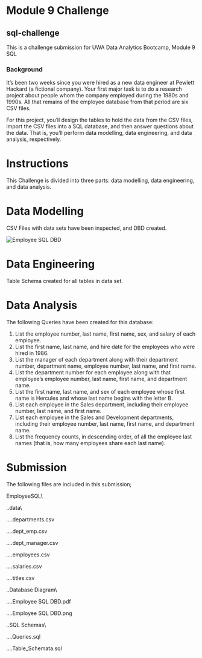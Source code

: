# Module 9 Challenge
## sql-challenge

This is a challenge submission for UWA Data Analytics Bootcamp, Module 9 SQL

### Background
It’s been two weeks since you were hired as a new data engineer at Pewlett Hackard (a fictional company). Your first major task is to do a research project about people whom the company employed during the 1980s and 1990s. All that remains of the employee database from that period are six CSV files.

For this project, you’ll design the tables to hold the data from the CSV files, import the CSV files into a SQL database, and then answer questions about the data. That is, you’ll perform data modelling, data engineering, and data analysis, respectively.

# Instructions
This Challenge is divided into three parts: data modelling, data engineering, and data analysis.

# Data Modelling
CSV Files with data sets have been inspected, and DBD created.

![Employee SQL DBD](https://user-images.githubusercontent.com/113280744/204730035-db9b5c7a-61d8-42d6-ba92-8a3adaa5b3ff.png)

# Data Engineering
Table Schema created for all tables in data set.

# Data Analysis

The following Queries have been created for this database:

1. List the employee number, last name, first name, sex, and salary of each employee.
2. List the first name, last name, and hire date for the employees who were hired in 1986.
3. List the manager of each department along with their department number, department name, employee number, last name, and first name.
4. List the department number for each employee along with that employee’s employee number, last name, first name, and department name.
5. List the first name, last name, and sex of each employee whose first name is Hercules and whose last name begins with the letter B.
6. List each employee in the Sales department, including their employee number, last name, and first name.
7. List each employee in the Sales and Development departments, including their employee number, last name, first name, and department name.
8. List the frequency counts, in descending order, of all the employee last names (that is, how many employees share each last name).

# Submission
The following files are included in this submission;

EmployeeSQL\

..data\

....departments.csv

....dept_emp.csv

....dept_manager.csv

....employees.csv

....salaries.csv

....titles.csv

..Database Diagram\

....Employee SQL DBD.pdf

....Employee SQL DBD.png

..SQL Schemas\

....Queries.sql

....Table_Schemata.sql

